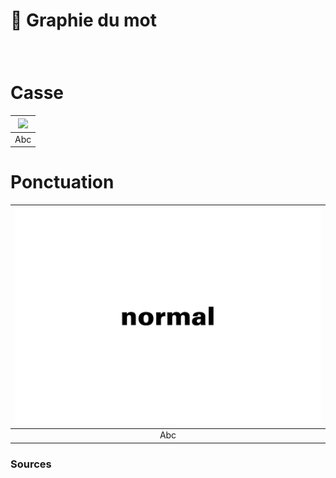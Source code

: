 # 🔡 Graphie du mot

  
### &nbsp;

# Casse  

|![](links/T0-Mot25.gif) |
|:---:|
| Abc |

# Ponctuation  

|![](links/0-Mot51.gif) |
|:---:|
| Abc |



### Sources

<!-- - **Prénom Nom**  
  *Titre*, 0000 -->

<!-- [^1]: Adrian Frutiger, *Type, Sign, Symbol*, 1980 -->

